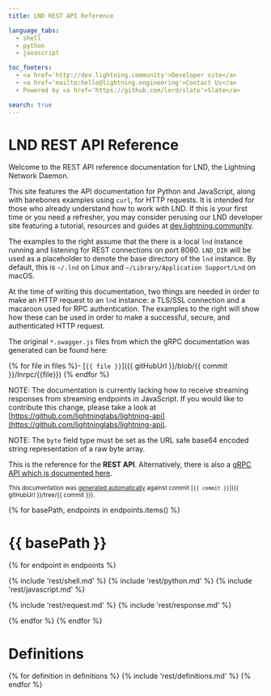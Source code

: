 ```yaml
---
title: LND REST API Reference

language_tabs:
  - shell
  - python
  - javascript

toc_footers:
  - <a href='http://dev.lightning.community'>Developer site</a>
  - <a href='mailto:hello@lightning.engineering'>Contact Us</a>
  - Powered by <a href='https://github.com/lord/slate'>Slate</a>

search: true
---
```


# LND REST API Reference

Welcome to the REST API reference documentation for LND, the Lightning Network
Daemon.

This site features the API documentation for Python and JavaScript, along with
barebones examples using `curl`, for HTTP requests. It is intended for those who
already understand how to work with LND. If this is your first time or you need
a refresher, you may consider perusing our LND developer site featuring a
tutorial, resources and guides at [dev.lightning.community](https://dev.lightning.community).

The examples to the right assume that the there is a local `lnd` instance
running and listening for REST connections on port 8080. `LND_DIR` will be used
as a placeholder to denote the base directory of the `lnd` instance. By default,
this is `~/.lnd` on Linux and `~/Library/Application Support/Lnd` on macOS.

At the time of writing this documentation, two things are needed in order to
make an HTTP request to an `lnd` instance: a TLS/SSL connection and a macaroon
used for RPC authentication. The examples to the right will show how these can
be used in order to make a successful, secure, and authenticated HTTP request.

The original `*.swagger.js` files from which the gRPC documentation was generated
can be found here:

{% for file in files %}- [`{{ file }}`]({{ gitHubUrl }}/blob/{{ commit }}/lnrpc/{{file}})
{% endfor %}

NOTE: The documentation is currently lacking how to receive streaming responses
from streaming endpoints in JavaScript. If you would like to contribute this
change, please take a look at [https://github.com/lightninglabs/lightning-api](https://github.com/lightninglabs/lightning-api).

NOTE: The `byte` field type must be set as the URL safe base64 encoded string
representation of a raw byte array.


This is the reference for the **REST API**. Alternatively, there is also a [gRPC
API which is documented here](../).

<small>This documentation was
[generated automatically](https://github.com/lightninglabs/lightning-api) against commit
[`{{ commit }}`]({{ gitHubUrl }}/tree/{{ commit }}).</small>

{% for basePath, endpoints in endpoints.items() %}
# {{ basePath }}
{% for endpoint in endpoints %}

{% include 'rest/shell.md' %}
{% include 'rest/python.md' %}
{% include 'rest/javascript.md' %}

{% include 'rest/request.md' %}
{% include 'rest/response.md' %}

{% endfor %}
{% endfor %}

# Definitions
{% for definition in definitions %}
{% include 'rest/definitions.md' %}
{% endfor %}
